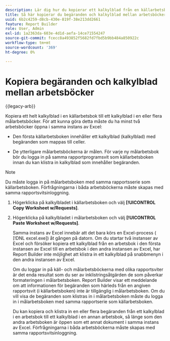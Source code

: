 ```yaml
---
description: Lär dig hur du kopierar ett kalkylblad från en källarbetsbok till en eller flera målarbetsböcker.
title: Så här kopierar du begäranden och kalkylblad mellan arbetsböcker
uuid: 6b2c4259-d8cb-430e-819f-38e213dd2661
feature: Report Builder
role: User, Admin
exl-id: 1a2363da-603e-4d1d-aefa-14ce71554247
source-git-commit: fcecc8a493852f5682fd7fbd5b9bb484a850922c
workflow-type: tm+mt
source-wordcount: '369'
ht-degree: 0%

---
```


# Kopiera begäranden och kalkylblad mellan arbetsböcker

{{legacy-arb}}

Kopiera ett helt kalkylblad i en källarbetsbok till ett kalkylblad i en eller flera målarbetsböcker. För att kunna göra detta måste du ha minst två arbetsböcker öppna i samma instans av Excel:

* Den första källarbetsboken innehåller ett kalkylblad (kalkylblad) med begäranden som mappas till celler.

* De ytterligare målarbetsböckerna är målen. För varje ny målarbetsbok bör du logga in på samma rapportprogramsvit som källarbetsboken innan du kan klistra in kalkylblad som innehåller begäranden.

>[!NOTE]
>
>Du måste logga in på målarbetsboken med samma rapportsserie som källarbetsboken. Förfrågningarna i båda arbetsböckerna måste skapas med samma rapportsvitsinloggning.

1. Högerklicka på kalkylbladet i källarbetsboken och välj **[!UICONTROL Copy Worksheet w/Requests]**.
1. Högerklicka på kalkylbladet i målarbetsboken och välj **[!UICONTROL Paste Worksheet w/Requests]**.

   Samma instans av Excel innebär att det bara körs en Excel-process ( [!DNL excel.exe]) åt gången på datorn. Om du startar två instanser av Excel och försöker kopiera ett kalkylblad från en arbetsbok i den första instansen av Excel till en arbetsbok i den andra instansen av Excel, har Report Builder inte möjlighet att klistra in ett kalkylblad på snabbmenyn i den andra instansen av Excel.

   Om du loggar in på käll- och målarbetsböckerna med olika rapportsviter är det enda resultat som du ser av inklistringsåtgärden de som påverkar formateringen i målarbetsboken. Report Builder visar ett meddelande om att informationen för begäranden som härleds från en angiven rapportsvit (i källarbetsboken) inte är tillgänglig i målarbetsboken. Om du vill visa de begäranden som klistras in i målarbetsboken måste du logga in i målarbetsboken med samma rapportserie som källarbetsboken.

   Du kan kopiera och klistra in en eller flera begäranden från ett kalkylblad i en arbetsbok till ett kalkylblad i en annan arbetsbok, så länge som den andra arbetsboken är öppen som ett annat dokument i samma instans av Excel. Förfrågningarna i båda arbetsböckerna måste skapas med samma rapportsvitsinloggning.
